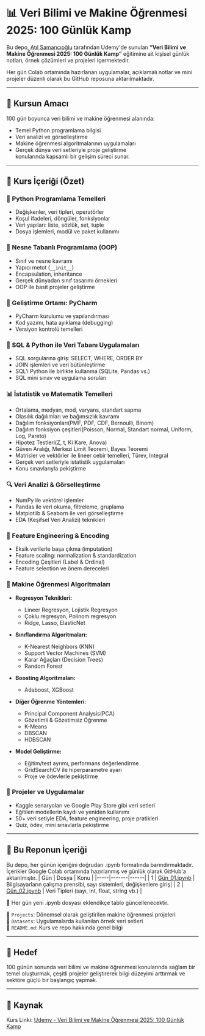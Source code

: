 # 📊 Veri Bilimi ve Makine Öğrenmesi 2025: 100 Günlük Kamp

Bu depo, [Atıl Samancıoğlu](https://www.udemy.com/user/atil-samancioglu/) tarafından Udemy'de sunulan **“Veri Bilimi ve Makine Öğrenmesi 2025: 100 Günlük Kamp”** eğitimine ait kişisel günlük notları, örnek çözümleri ve projeleri içermektedir.

Her gün Colab ortamında hazırlanan uygulamalar, açıklamalı notlar ve mini projeler düzenli olarak bu GitHub reposuna aktarılmaktadır.

---

## 🎯 Kursun Amacı

100 gün boyunca veri bilimi ve makine öğrenmesi alanında:
- Temel Python programlama bilgisi
- Veri analizi ve görselleştirme
- Makine öğrenmesi algoritmalarının uygulamaları
- Gerçek dünya veri setleriyle proje geliştirme  
konularında kapsamlı bir gelişim süreci sunar.

---

## 📘 Kurs İçeriği (Özet)

### 🐍 Python Programlama Temelleri
- Değişkenler, veri tipleri, operatörler
- Koşul ifadeleri, döngüler, fonksiyonlar
- Veri yapıları: liste, sözlük, set, tuple
- Dosya işlemleri, modül ve paket kullanımı

### 🔧 Nesne Tabanlı Programlama (OOP)
- Sınıf ve nesne kavramı
- Yapıcı metot (`__init__`)
- Encapsulation, inheritance
- Gerçek dünyadan sınıf tasarımı örnekleri
- OOP ile basit projeler geliştirme

### 🧪 Geliştirme Ortamı: PyCharm
- PyCharm kurulumu ve yapılandırması
- Kod yazımı, hata ayıklama (debugging)
- Versiyon kontrolü temelleri

### 💾 SQL & Python ile Veri Tabanı Uygulamaları
- SQL sorgularına giriş: SELECT, WHERE, ORDER BY
- JOIN işlemleri ve veri bütünleştirme
- SQL’i Python ile birlikte kullanma (SQLite, Pandas vs.)
- SQL mini sınav ve uygulama soruları

### 📊 İstatistik ve Matematik Temelleri
- Ortalama, medyan, mod, varyans, standart sapma
- Olasılık dağılımları ve bağımsızlık kavramı
- Dağılım fonksiyonları(PMF, PDF, CDF, Bernoulli, Binom)
- Dağılım fonksiyon çeşitleri(Poisson, Normal, Standart normal, Uniform, Log, Pareto)
- Hipotez Testleri(Z, t, Ki Kare, Anova)
- Güven Aralığı, Merkezi Limit Teoremi, Bayes Teoremi
- Matrisler ve vektörler ile lineer cebir temelleri, Türev, Integral
- Gerçek veri setleriyle istatistik uygulamaları
- Konu sınavlarıyla pekiştirme

### 🔍 Veri Analizi & Görselleştirme
- NumPy ile vektörel işlemler
- Pandas ile veri okuma, filtreleme, gruplama
- Matplotlib & Seaborn ile veri görselleştirme
- EDA (Keşifsel Veri Analizi) teknikleri

### 🧬 Feature Engineering & Encoding
- Eksik verilerle başa çıkma (imputation)
- Feature scaling: normalization & standardization
- Encoding Çeşitleri (Label & Ordinal)
- Feature selection ve önem dereceleri

### 🤖 Makine Öğrenmesi Algoritmaları
- **Regresyon Teknikleri:**
  - Lineer Regresyon, Lojistik Regresyon
  - Çoklu regresyon, Polinom regresyon
  - Ridge, Lasso, ElasticNet

- **Sınıflandırma Algoritmaları:**
  - K-Nearest Neighbors (KNN)
  - Support Vector Machines (SVM)
  - Karar Ağaçları (Decision Trees)
  - Random Forest
    
- **Boosting Algoritmaları:**
  - Adaboost, XGBoost
    
- **Diğer Öğrenme Yöntemleri:**
  - Principal Component Analysis(PCA)
  - Gözetimli & Gözetimsiz Öğrenme
  - K-Means
  - DBSCAN
  - HDBSCAN
    
- **Model Geliştirme:**
  - Eğitim/test ayrımı, performans değerlendirme
  - GridSearchCV ile hiperparametre ayarı
  - Proje ve ödevlerle pekiştirme

### 🎯 Projeler ve Uygulamalar
- Kaggle senaryoları ve Google Play Store gibi veri setleri
- Eğitilen modellerin kaydı ve yeniden kullanımı
- 50+ veri setiyle EDA, feature engineering, proje pratikleri
- Quiz, ödev, mini sınavlarla pekiştirme
---


## 🧪 Bu Reponun İçeriği
Bu depo, her günün içeriğini doğrudan .ipynb formatında barındırmaktadır. İçerikler Google Colab ortamında hazırlanmış ve günlük olarak GitHub'a aktarılmıştır.
| Gün | Dosya | Konu |
|-----|-------|------|
| 1   | [Gün_01.ipynb](Gün_01.ipynb) | Bilgisayarların çalışma prensibi, sayı sistemleri, değişkenlere giriş|
| 2   | [Gün_02.ipynb](Gün_02.ipynb) | Veri Tipleri (sayı, int, float, string vb.) |

📌 Her gün yeni .ipynb dosyası eklendikçe tablo güncellenecektir.







📁 `Projects`: Dönemsel olarak geliştirilen makine öğrenmesi projeleri  
📁 `Datasets`: Uygulamalarda kullanılan örnek veri setleri  
📄 `README.md`: Kurs ve repo hakkında genel bilgi

---

## 🚀 Hedef

100 günün sonunda veri bilimi ve makine öğrenmesi konularında sağlam bir temel oluşturmak, çeşitli projeler geliştirerek bilgi düzeyimi arttırmak ve sektöre güçlü bir başlangıç yapmak.

---

## 📌 Kaynak

Kurs Linki: [Udemy - Veri Bilimi ve Makine Öğrenmesi 2025: 100 Günlük Kamp](https://www.udemy.com/course/yapay-zeka-100-gunluk-kamp/?couponCode=LOCLZDOFFPTRTRMT)
